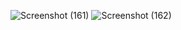 ![Screenshot (161)](https://github.com/allishadkam/redux-shop/assets/99615235/f89ea44d-8e9c-4a69-9335-77f3b35bd787)
![Screenshot (162)](https://github.com/allishadkam/redux-shop/assets/99615235/1c6499cf-c263-4967-be5a-42e7c0748905)
